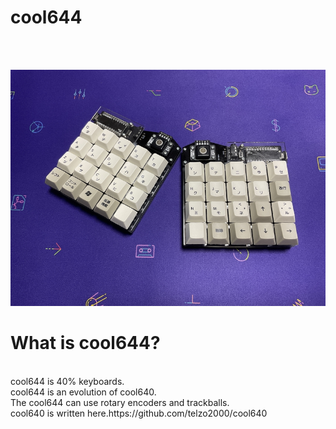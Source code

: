 # cool644
<br><br>

![](img/img00001.jpg)

# What is cool644?

<br>
cool644 is 40% keyboards.
<br>
cool644 is an evolution of cool640.
<br>
The cool644 can use rotary encoders and trackballs.
<br>
cool640 is written here.https://github.com/telzo2000/cool640

